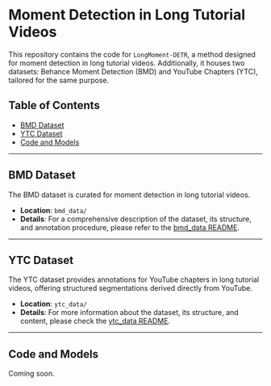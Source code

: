 # Moment Detection in Long Tutorial Videos

This repository contains the code for `LongMoment-DETR`, a method designed for moment detection in long tutorial videos. Additionally, it houses two datasets: Behance Moment Detection (BMD) and YouTube Chapters (YTC), tailored for the same purpose.

## Table of Contents

- [BMD Dataset](#bmd-dataset)
- [YTC Dataset](#ytc-dataset)
- [Code and Models](#code-and-models)

---

## BMD Dataset

The BMD dataset is curated for moment detection in long tutorial videos.

- **Location**: `bmd_data/`
- **Details**: For a comprehensive description of the dataset, its structure, and annotation procedure, please refer to the [bmd_data README](./bmd_data/README.md).

---

## YTC Dataset

The YTC dataset provides annotations for YouTube chapters in long tutorial videos, offering structured segmentations derived directly from YouTube.

- **Location**: `ytc_data/`
- **Details**: For more information about the dataset, its structure, and content, please check the [ytc_data README](./ytc_data/README.md).

---

## Code and Models

Coming soon.

